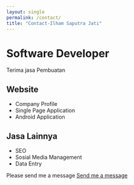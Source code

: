 ```yaml
---
layout: single
permalink: /contact/
title: "Contact-Ilham Saputra Jati"
---
```


# Software Developer
Terima jasa Pembuatan

## Website
- Company Profile
- Single Page Application
- Android Application

## Jasa Lainnya
- SEO
- Sosial Media Management
- Data Entry

Please send me a message
<a href="https://wa.me/6289666445551?text=_Message%20from%20website_%0A%0AHi%20Ilham%20i%20need%20you%20to%0A(Enter%20your%20needed)" class="btn--succes">Send me a message</a>  